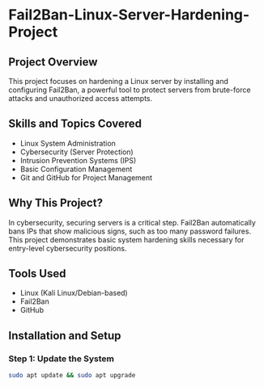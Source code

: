 # Fail2Ban-Linux-Server-Hardening-Project

## Project Overview
This project focuses on hardening a Linux server by installing and configuring Fail2Ban, a powerful tool to protect servers from brute-force attacks and unauthorized access attempts.

## Skills and Topics Covered
- Linux System Administration
- Cybersecurity (Server Protection)
- Intrusion Prevention Systems (IPS)
- Basic Configuration Management
- Git and GitHub for Project Management

## Why This Project?
In cybersecurity, securing servers is a critical step. Fail2Ban automatically bans IPs that show malicious signs, such as too many password failures. This project demonstrates basic system hardening skills necessary for entry-level cybersecurity positions.

## Tools Used
- Linux (Kali Linux/Debian-based)
- Fail2Ban
- GitHub

## Installation and Setup

### Step 1: Update the System
```bash
sudo apt update && sudo apt upgrade
